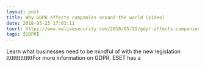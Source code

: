 ```yaml
---
layout: post
title: Why GDPR affects companies around the world (video)
date: 2018-05-25 17:01:11
tourl: https://www.welivesecurity.com/2018/05/25/gdpr-affects-companies-around-world-video/
tags: [GDPR]
---
```

Learn what businesses need to be mindful of with the new legislation tttttttttttttttFor more information on GDPR, ESET has a 